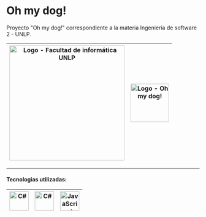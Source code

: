 # Oh my dog!
 Proyecto "Oh my dog!" correspondiente a la materia Ingenieria de software 2 - UNLP.

| <image src="https://www.info.unlp.edu.ar/wp-content/uploads/2020/01/cropped-cabeceraweb.jpg" alt="Logo - Facultad de informática UNLP" width="300px"> | <image src="https://github.com/thiago-laurence/Oh-my-dog/assets/42177696/0674a9f4-d396-4c36-b289-db5dd85e8ca0" alt="Logo - Oh my dog!" width="100px"> |
| ------ | -------- |
---

#### Tecnologias utilizadas:
| <image src="https://upload.wikimedia.org/wikipedia/commons/e/ee/.NET_Core_Logo.svg" alt="C#" width="50px"> | <image src="https://cdn.cdnlogo.com/logos/c/68/c-sharp-800x800.png" alt="C#" width="50px"> | <image src="https://upload.wikimedia.org/wikipedia/commons/9/99/Unofficial_JavaScript_logo_2.svg" alt="JavaScript" width="50px"> |
| ------ | ------ | ------ |
